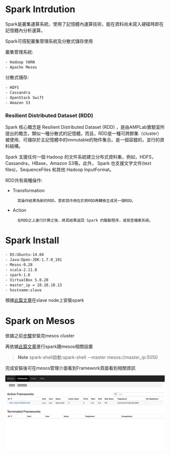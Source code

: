 # Spark Intrdution

Spark是叢集運算系統，使用了記憶體內運算技術，能在資料尚未寫入硬碟時即在記憶體內分析運算。

Spark可搭配叢集管理系統及分散式儲存使用

叢集管理系統:

    - Hadoop YARN
    - Apache Mesos
分散式儲存:

    - HDFS
    - Cassandra
    - OpenStack Swift
    - Amazon S3
    
### Resilient Distributed Dataset (RDD)

Spark 核心概念是 Resilient Distributed Dataset (RDD) ，是由AMPLab實驗室所提出的概念，類似一種分散式的記憶體。而且，RDD是一種可跨群集（cluster）被使用、可儲存於主記憶體中的immutable的物件集合。是一個容錯的，並行的資料結構。

Spark 支援任何一個 Hadoop 的文件系統建立分布式資料集，例如，HDFS，Cassandra，HBase，Amazon S3等。此外， Spark 也支援文字文件(text files)，SequenceFiles 和其他 Hadoop InputFormat。

RDD共有兩種操作:

- Transformation

        其操作結果為新的RDD，意即其作用在於將RDD再轉換生成另一個RDD。
- Action

        在RDD之上進行計算之後，將其結果返回 Spark 的驅動程序，或寫至檔案系統。



# Spark Install

    - OS:Ubuntu-14.04
    - Java:Open-JDK-1.7.0_101
    - Mesos-0.28
    - scala-2.11.8
    - spark-1.6
    - VirtualBox 5.0.20
    - master_ip = 10.10.10.13
    - hostname:slave

根據[此篇文章](http://amberfu.blogspot.tw/2016/05/ubuntu-1404-scalaspark.html)在slave node上安裝spark

# Spark on Mesos

依據之前[步驟](https://github.com/RandyPanGit/bigdata/blob/master/Mesos.md)安裝完mesos cluster

再依據[此篇文章](http://yenyu-lovelan.blogspot.tw/2015/10/mesos-for-spark-running-on-cent-os-63.html)進行spark跟mesos相關設置

>**Note** spark-shell啟動:spark-shell --master mesos://master_ip:5050

完成安裝後可在mesos管理介面看到Framework頁面看到相關資訊

![](pic/Mesos1.png)
